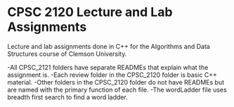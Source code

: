 # CPSC 2120 Lecture and Lab Assignments
Lecture and lab assignments done in C++ for the Algorithms and Data Structures course of Clemson University.

-All CPSC_2121 folders have separate READMEs that explain what the assignment is.
-Each review folder in the CPSC_2120 folder is basic C++ material.
-Other folders in the CPSC_2120 folder do not have READMEs but are named with the primary function of each file.
-The wordLadder file uses breadth first search to find a word ladder.
